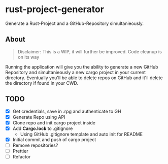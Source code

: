 # rust-project-generator

Generate a Rust-Project and a GitHub-Repository simultanieously.

## About

> Disclaimer:
> This is a WIP, it will further be improved.
> Code cleanup is on its way

Running the application will give you the ability to generate a new GitHub Repository and simultanieously a new cargo project in your current directory.
Eventually you'll be able to delete repos on GitHub and it'll delete the directory if found in your CWD.

## TODO

- [X] Get credentials, save in .rpg and authenticate to GH
- [X] Generate Repo using API
- [X] Clone repo and init cargo project inside
- [X] Add **Cargo.lock** to .gitignore 
    - Using GitHub .gitignore template and auto init for README
- [X] Initial commit and push of cargo project
- [ ] Remove repositories?
- [ ] Prettier 
- [ ] Refactor
